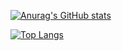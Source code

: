 [![Anurag's GitHub stats](https://github-readme-stats.vercel.app/api?username=Wonsang222)](https://github.com/Wonsang222/)

[![Top Langs](https://github-readme-stats.vercel.app/api/top-langs/?username=anuraghazra)](https://github.com/Wonsang222/)
